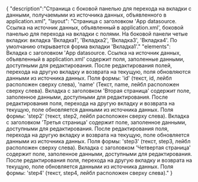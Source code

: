 {
"description":"Страница с боковой панелью для перехода на вкладки с данными, получаемыми из источника данных, объявленного в application.xml",
"layout": "Страница с заголовком 'App datasource. Ссылка на источник данных, объявленный в application.xml', боковой панелью для перехода на вкладки с полями. На боковой панели четые вкладки:
вкладка 'Вкладка1', 'Вкладка2', 'Вкладка3', 'Вкладка4'. По умолчанию открывается форма вкладки 'Вкладка1'."
"elements": Вкладка с заголовком 'App datasource. Ссылка на источник данных, объявленный в application.xml' содержит поля, заполенные данными, доступными для редактирования. После редактирования полей, перехода на другую вкладку и возврата на текущую, поля обновляются данными из источника данных. Поля формы: 'id' (текст, id, лейбл расположен сверху слева), 'name' (Текст, name, лейбл расположен сверху слева).
Вкладка с заголовком 'Вторая страница' содержит поле, заполенное данными, доступными для редактирования. После редактирования поля, перехода на другую вкладку и возврата на текущую, поле обновляется данными из источника данных. Поля формы: 'step2' (текст, step2, лейбл расположен сверху слева).
Вкладка с заголовком 'Третья страница' содержит поле, заполенное данными, доступными для редактирования. После редактирования поля, перехода на другую вкладку и возврата на текущую, поле обновляется данными из источника данных. Поля формы: 'step3' (текст, step3, лейбл расположен сверху слева).
Вкладка с заголовком 'Четвертая страница' содержит поле, заполенное данными, доступными для редактирования. После редактирования поля, перехода на другую вкладку и возврата на текущую, поле обновляется данными из источника данных. Поля формы: 'step4' (текст, step4, лейбл расположен сверху слева)."
}